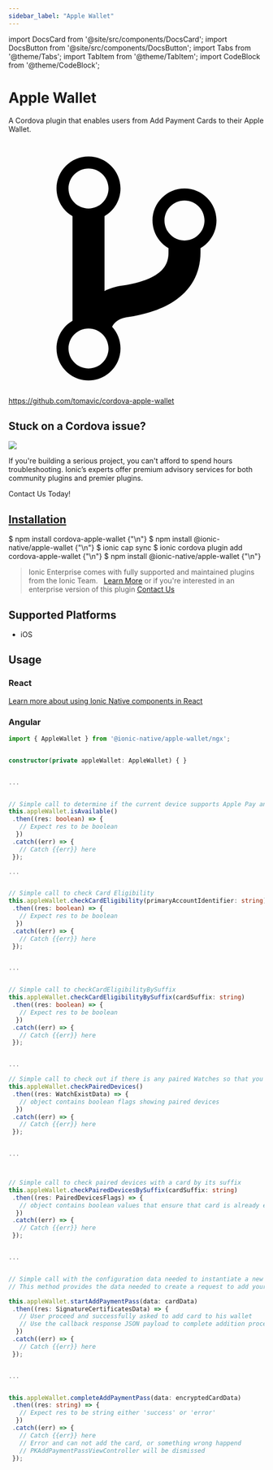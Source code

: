 ```yaml
---
sidebar_label: "Apple Wallet"
---
```



import DocsCard from '@site/src/components/DocsCard';
import DocsButton from '@site/src/components/DocsButton';
import Tabs from '@theme/Tabs';
import TabItem from '@theme/TabItem';
import CodeBlock from '@theme/CodeBlock';

# Apple Wallet


A Cordova plugin that enables users from Add Payment Cards to their Apple Wallet.


<p><a href="https://github.com/tomavic/cordova-apple-wallet" target="_blank" rel="noopener" className="git-link">
  <svg viewBox="0 0 512 512"><path d="M416 160c0-35.3-28.7-64-64-64s-64 28.7-64 64c0 23.7 12.9 44.3 32 55.4v8.6c0 19.9-7.8 33.7-25.3 44.9-15.4 9.8-38.1 17.1-67.5 21.5-14 2.1-25.7 6-35.2 10.7V151.4c19.1-11.1 32-31.7 32-55.4 0-35.3-28.7-64-64-64S96 60.7 96 96c0 23.7 12.9 44.3 32 55.4v209.2c-19.1 11.1-32 31.7-32 55.4 0 35.3 28.7 64 64 64s64-28.7 64-64c0-16.6-6.3-31.7-16.7-43.1 1.9-4.9 9.7-16.3 29.4-19.3 38.8-5.8 68.9-15.9 92.3-30.8 36-22.8 55-57 55-98.8v-8.6c19.1-11.1 32-31.7 32-55.4zM160 56c22.1 0 40 17.9 40 40s-17.9 40-40 40-40-17.9-40-40 17.9-40 40-40zm0 400c-22.1 0-40-17.9-40-40s17.9-40 40-40 40 17.9 40 40-17.9 40-40 40zm192-256c-22.1 0-40-17.9-40-40s17.9-40 40-40 40 17.9 40 40-17.9 40-40 40z"></path></svg> https://github.com/tomavic/cordova-apple-wallet
</a></p>

<h2>Stuck on a Cordova issue?</h2>
<DocsCard className="cordova-ee-card" header="Don't waste precious time on plugin issues." href="https://ionicframework.com/sales?product_of_interest=Ionic%20Native">
  <div>
    <img src="/docs/icons/native-cordova-bot.png" class="cordova-ee-img" />
    <p>If you're building a serious project, you can't afford to spend hours troubleshooting. Ionic’s experts offer premium advisory services for both community plugins and premier plugins.</p>
    <DocsButton className="native-ee-detail">Contact Us Today!</DocsButton>
  </div>
</DocsCard>


<h2 id="installation">
  <a href="#installation">Installation</a>
</h2>
<Tabs defaultValue="Capacitor" values={[
  {value: 'Capacitor', label: 'Capacitor'},
  {value: 'Cordova', label: 'Cordova'},
  {value: 'Enterprise', label: 'Enterprise'},
]}>
  <TabItem value="Capacitor">
    <CodeBlock className="language-shell">
      $ npm install cordova-apple-wallet {"\n"}
      $ npm install @ionic-native/apple-wallet {"\n"}
      $ ionic cap sync
    </CodeBlock>
  </TabItem>
  <TabItem value="Cordova">
    <CodeBlock className="language-shell">
      $ ionic cordova plugin add cordova-apple-wallet {"\n"}
      $ npm install @ionic-native/apple-wallet {"\n"}
    </CodeBlock>
  </TabItem>
  <TabItem value="Enterprise">
    <blockquote>Ionic Enterprise comes with fully supported and maintained plugins from the Ionic Team. &nbsp;
      <a class="btn" href="https://ionic.io/docs/premier-plugins">Learn More</a> or if you're interested in an enterprise version of this plugin <a class="btn" href="https://ionicframework.com/sales?product_of_interest=Ionic%20Enterprise%20Engine">Contact Us</a></blockquote>
  </TabItem>
</Tabs>

## Supported Platforms
  
- iOS

## Usage

### React

[Learn more about using Ionic Native components in React](../native-community.md#react)
  

### Angular


```typescript
import { AppleWallet } from '@ionic-native/apple-wallet/ngx';


constructor(private appleWallet: AppleWallet) { }


...


// Simple call to determine if the current device supports Apple Pay and has a supported card installed.
this.appleWallet.isAvailable()
 .then((res: boolean) => {
   // Expect res to be boolean
  })
 .catch((err) => {
   // Catch {{err}} here
 });

...


// Simple call to check Card Eligibility
this.appleWallet.checkCardEligibility(primaryAccountIdentifier: string)
 .then((res: boolean) => {
   // Expect res to be boolean
  })
 .catch((err) => {
   // Catch {{err}} here
 });


...


// Simple call to checkCardEligibilityBySuffix
this.appleWallet.checkCardEligibilityBySuffix(cardSuffix: string)
 .then((res: boolean) => {
   // Expect res to be boolean
  })
 .catch((err) => {
   // Catch {{err}} here
 });


...

// Simple call to check out if there is any paired Watches so that you can toggle visibility of 'Add to Watch' button
this.appleWallet.checkPairedDevices()
 .then((res: WatchExistData) => {
   // object contains boolean flags showing paired devices
  })
 .catch((err) => {
   // Catch {{err}} here
 });


...



// Simple call to check paired devices with a card by its suffix
this.appleWallet.checkPairedDevicesBySuffix(cardSuffix: string)
 .then((res: PairedDevicesFlags) => {
   // object contains boolean values that ensure that card is already exists in wallet or paired-watch
  })
 .catch((err) => {
   // Catch {{err}} here
 });


...


// Simple call with the configuration data needed to instantiate a new PKAddPaymentPassViewController object.
// This method provides the data needed to create a request to add your payment pass (credit/debit card). After a successful callback, pass the certificate chain to your issuer server-side using our callback delegate method `AppleWallet.completeAddPaymentPass`. The issuer server-side should returns an encrypted JSON payload containing the encrypted card data, which is required to be get the final response

this.appleWallet.startAddPaymentPass(data: cardData)
 .then((res: SignatureCertificatesData) => {
   // User proceed and successfully asked to add card to his wallet
   // Use the callback response JSON payload to complete addition process
  })
 .catch((err) => {
   // Catch {{err}} here
 });


...


this.appleWallet.completeAddPaymentPass(data: encryptedCardData)
 .then((res: string) => {
   // Expect res to be string either 'success' or 'error'
  })
 .catch((err) => {
   // Catch {{err}} here
   // Error and can not add the card, or something wrong happend
   // PKAddPaymentPassViewController will be dismissed
 });

```
